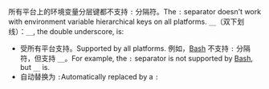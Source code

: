 <span data-ttu-id="3895f-101">所有平台上的环境变量分层键都不支持 `:` 分隔符。</span><span class="sxs-lookup"><span data-stu-id="3895f-101">The `:` separator doesn't work with environment variable hierarchical keys on all platforms.</span></span> <span data-ttu-id="3895f-102">`__`（双下划线）：</span><span class="sxs-lookup"><span data-stu-id="3895f-102">`__`, the double underscore, is:</span></span>

* <span data-ttu-id="3895f-103">受所有平台支持。</span><span class="sxs-lookup"><span data-stu-id="3895f-103">Supported by all platforms.</span></span> <span data-ttu-id="3895f-104">例如，[Bash](https://linuxhint.com/bash-environment-variables/) 不支持 `:` 分隔符，但支持 `__`。</span><span class="sxs-lookup"><span data-stu-id="3895f-104">For example, the `:` separator is not supported by [Bash](https://linuxhint.com/bash-environment-variables/), but `__` is.</span></span>
* <span data-ttu-id="3895f-105">自动替换为 `:`</span><span class="sxs-lookup"><span data-stu-id="3895f-105">Automatically replaced by a `:`</span></span>